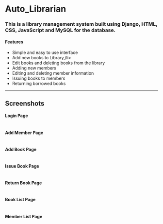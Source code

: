 # Auto_Librarian
<h3>This is a library management system built using Django, HTML, CSS, JavaScript and MySQL for the database.</h3>
<h4>Features</h4>
<ul>
<li>Simple and easy to use interface</li>
<li>Add new books to Library,/li>
<li>Edit books and deleting books from the library</li>
<li>Adding new members</li>
<li>Editing and deleting member information</li>
<li>Issuing books to members</li>
<li>Returning borrowed books</li>
</ul>
<hr>
<h2>Screenshots</h2>
<h4>Login Page</h4>
<img src="">
<h4>Add Member Page</h4>
<img src="">
<h4>Add Book Page</h4>
<img src="">
<h4>Issue Book Page</h4>
<img src="">
<h4>Return Book Page</h4>
<img src="">
<h4>Book List Page</h4>
<img src="">
<h4>Member List Page</h4>
<img src="">
